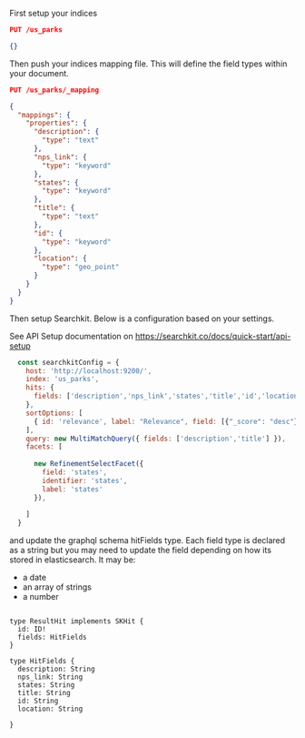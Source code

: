 

First setup your indices

```json
PUT /us_parks

{}

```

Then push your indices mapping file. This will define the field types within your document.

```json
PUT /us_parks/_mapping

{
  "mappings": {
    "properties": {
      "description": {
        "type": "text"
      },
      "nps_link": {
        "type": "keyword"
      },
      "states": {
        "type": "keyword"
      },
      "title": {
        "type": "text"
      },
      "id": {
        "type": "keyword"
      },
      "location": {
        "type": "geo_point"
      }
    }
  }
}
```

Then setup Searchkit. Below is a configuration based on your settings.

See API Setup documentation on https://searchkit.co/docs/quick-start/api-setup

```javascript
  const searchkitConfig = {
    host: 'http://localhost:9200/',
    index: 'us_parks',
    hits: {
      fields: ['description','nps_link','states','title','id','location']
    },
    sortOptions: [
      { id: 'relevance', label: "Relevance", field: [{"_score": "desc"}], defaultOption: true}
    ],
    query: new MultiMatchQuery({ fields: ['description','title'] }),
    facets: [
      
      new RefinementSelectFacet({
        field: 'states',
        identifier: 'states',
        label: 'states'
      }),
          
    ]
  }
```

and update the graphql schema hitFields type. Each field type is declared as a string but you may need to update the field depending on how its stored in elasticsearch. It may be:
- a date
- an array of strings
- a number

```gql

type ResultHit implements SKHit {
  id: ID!
  fields: HitFields
}

type HitFields {
  description: String
  nps_link: String
  states: String
  title: String
  id: String
  location: String
  
}
```

  